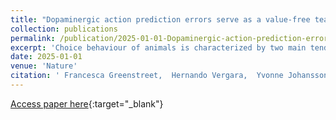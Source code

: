 ```yaml
---
title: "Dopaminergic action prediction errors serve as a value-free teaching signal"
collection: publications
permalink: /publication/2025-01-01-Dopaminergic-action-prediction-errors-serve-as-a-value-free-teaching-signal
excerpt: 'Choice behaviour of animals is characterized by two main tendencies: taking actions that led to rewards and repeating past actions1,2. Theory suggests that these strategies may be reinforced by different types of dopaminergic teaching signals: reward prediction error to reinforce value-based associations and movement-based action prediction errors to reinforce value-free repetitive associations3, 4, 5–6. Here we use an auditory discrimination task in mice to show that movement-related dopamine activity in the tail of the striatum encodes the hypothesized action prediction error signal. Causal manipulations reveal that this prediction error serves as a value-free teaching signal that supports learning by reinforcing repeated associations. Computational modelling and experiments demonstrate that action prediction errors alone cannot support reward-guided learning, but when paired with the reward prediction error circuitry they serve to consolidate stable sound–action associations in a value-free manner. Together we show that there are two types of dopaminergic prediction errors that work in tandem to support learning, each reinforcing different types of association in different striatal areas.'
date: 2025-01-01
venue: 'Nature'
citation: ' Francesca Greenstreet,  Hernando Vergara,  Yvonne Johansson,  Sthitapranjya Pati,  Laura Schwarz,  Stephen Lenzi,  Jesse Geerts,  Matthew Wisdom,  Alina Gubanova,  Lars Rollik,  Jasvin Kaur,  Theodore Moskovitz,  Joseph Cohen,  Emmett Thompson,  Troy Margrie,  Claudia Clopath,  Marcus Stephenson-Jones, &quot;Dopaminergic action prediction errors serve as a value-free teaching signal.&quot; Nature, 2025.'
---
```

[Access paper here](https://www.nature.com/articles/s41586-025-09008-9){:target="_blank"}